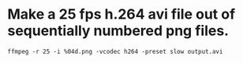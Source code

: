 # Make a 25 fps h.264 avi file out of sequentially numbered png files.

    ffmpeg -r 25 -i %04d.png -vcodec h264 -preset slow output.avi
